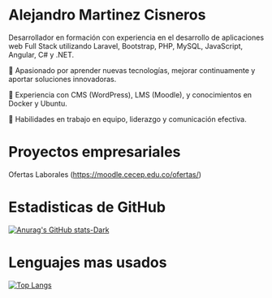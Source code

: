
# Alejandro Martinez Cisneros

Desarrollador en formación con experiencia en el desarrollo de aplicaciones web Full Stack utilizando Laravel, Bootstrap, PHP, MySQL, JavaScript, Angular, C# y .NET.

🚀 Apasionado por aprender nuevas tecnologías, mejorar continuamente y aportar soluciones innovadoras.

🔧 Experiencia con CMS (WordPress), LMS (Moodle), y conocimientos en Docker y Ubuntu.

🤝 Habilidades en trabajo en equipo, liderazgo y comunicación efectiva.

# Proyectos empresariales

Ofertas Laborales (https://moodle.cecep.edu.co/ofertas/)



# Estadisticas de GitHub

[![Anurag's GitHub stats-Dark](https://github-readme-stats.vercel.app/api?username=Alemarch05&show_icons=true&theme=dark#gh-dark-mode-only)](https://github.com/anuraghazra/github-readme-stats#gh-dark-mode-only)

#  Lenguajes mas usados

[![Top Langs](https://github-readme-stats.vercel.app/api/top-langs/?username=Alemarch05&layout=donut&&theme=dark#gh-dark-mode-only)](https://github.com/anuraghazra/github-readme-stats)
